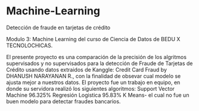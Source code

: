 # Machine-Learning
Detección de fraude en tarjetas de crédito

Modulo 3: Machine Learning del curso de Ciencia de Datos de BEDU X TECNOLOCHICAS.

El presente proyecto es una comparación de la precisión de los algritmos supervisados y no supervisados para la detección de Fraude de Tarjetas de Crédito usando datos extraidos de Kanggle: Credit Card Fraud by DHANUSH NARAYANAN R., con la finalidad de obsevar cual modelo se ajusta mejor a nuestros datos.
El proyecto fue un trabajo en equipo, en donde su servidora realizó los siguientes algoritmos:
Support Vector Machine 96.325%
Regresión Logistica 95.83%
K Means- el cual no fue un buen modelo para detectar fraudes bancarios.
